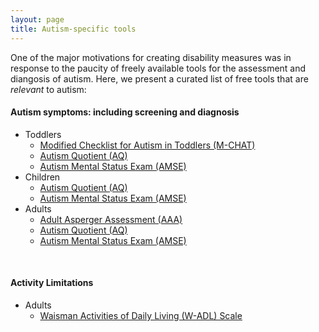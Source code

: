 ```yaml
---
layout: page
title: Autism-specific tools
---
```


One of the major motivations for creating disability measures was in response to the paucity of freely available tools for the assessment and diangosis of autism.  Here, we present a curated list of free tools that are *relevant* to autism:

#### Autism symptoms: including screening and diagnosis
* Toddlers
  * [Modified Checklist for Autism in Toddlers (M-CHAT)](http://disabilitymeasures.org/m-chat)
  * [Autism Quotient (AQ)](http://disabilitymeasures.org/aq)
  * [Autism Mental Status Exam (AMSE)](http://disabilitymeasures.org/amse)
* Children
  * [Autism Quotient (AQ)](http://disabilitymeasures.org/aq)
  * [Autism Mental Status Exam (AMSE)](http://disabilitymeasures.org/amse)
* Adults
  * [Adult Asperger Assessment (AAA)](http://disabilitymeasures.org/aaa)
  * [Autism Quotient (AQ)](http://disabilitymeasures.org/aq)
  * [Autism Mental Status Exam (AMSE)](http://disabilitymeasures.org/amse)

<br>

#### Activity Limitations
* Adults
  * [Waisman Activities of Daily Living (W-ADL) Scale](http://disabilitymeasures.org/w-adl)

